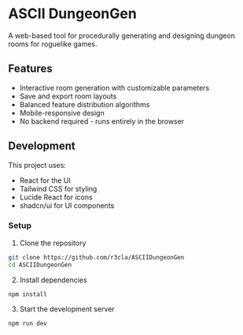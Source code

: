 # ASCII DungeonGen

A web-based tool for procedurally generating and designing dungeon rooms for roguelike games.

## Features

- Interactive room generation with customizable parameters
- Save and export room layouts
- Balanced feature distribution algorithms
- Mobile-responsive design
- No backend required - runs entirely in the browser

## Development

This project uses:
- React for the UI
- Tailwind CSS for styling
- Lucide React for icons
- shadcn/ui for UI components

### Setup

1. Clone the repository
```bash
git clone https://github.com/r3cla/ASCIIDungeonGen
cd ASCIIDungeonGen
```

2. Install dependencies
```bash
npm install
```

3. Start the development server
```bash
npm run dev
```
